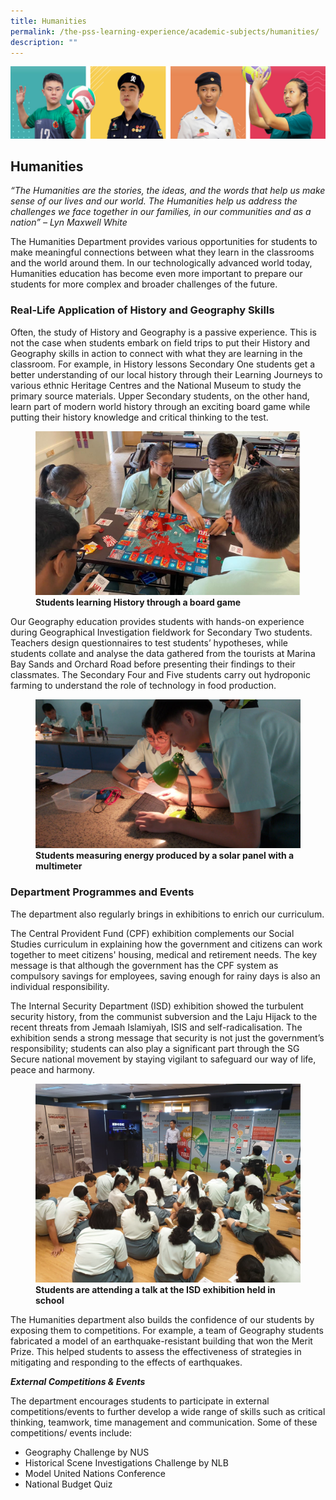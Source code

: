 ```yaml
---
title: Humanities
permalink: /the-pss-learning-experience/academic-subjects/humanities/
description: ""
---
```

![](/images/Our%20School/subbanner.jpg)


## Humanities

_“The Humanities are the stories, the ideas, and the words that help us make sense of our lives and our world. The Humanities help us address the challenges we face together in our families, in our communities and as a nation” – Lyn Maxwell White_

  
The Humanities Department provides various opportunities for students to make meaningful connections between what they learn in the classrooms and the world around them. In our technologically advanced world today, Humanities education has become even more important to prepare our students for more complex and broader challenges of the future.


 

### Real-Life Application of History and Geography Skills


Often, the study of History and Geography is a passive experience. This is not the case when students embark on field trips to put their History and Geography skills in action to connect with what they are learning in the classroom. For example, in History lessons Secondary One students get a better understanding of our local history through their Learning Journeys to various ethnic Heritage Centres and the National Museum to study the primary source materials. Upper Secondary students, on the other hand, learn part of modern world history through an exciting board game while putting their history knowledge and critical thinking to the test.


<figure>
<img src="/images/Academic%20Subjects/Humanities/Learning%20History%20through%20a%20board%20game.jpg">
<figcaption> <strong>Students learning History through a board game
</strong> </figcaption>
</figure>



Our Geography education provides students with hands-on experience during Geographical Investigation fieldwork for Secondary Two students. Teachers design questionnaires to test students’ hypotheses, while students collate and analyse the data gathered from the tourists at Marina Bay Sands and Orchard Road before presenting their findings to their classmates. The Secondary Four and Five students carry out hydroponic farming to understand the role of technology in food production.


<figure>
<img src="/images/Academic%20Subjects/Humanities/Measuring%20energy%20produced%20by%20a%20solar%20panel%20with%20a%20multimeter.jpg">
<figcaption> <strong>Students measuring energy produced by a solar panel with a multimeter
</strong> </figcaption>
</figure>

### Department Programmes and Events

  

The department also regularly brings in exhibitions to enrich our curriculum.  

The Central Provident Fund (CPF) exhibition complements our Social Studies curriculum in explaining how the government and citizens can work together to meet citizens' housing, medical and retirement needs. The key message is that although the government has the CPF system as compulsory savings for employees, saving enough for rainy days is also an individual responsibility.

  

The Internal Security Department (ISD) exhibition showed the turbulent security history, from the communist subversion and the Laju Hijack to the recent threats from Jemaah Islamiyah, ISIS and self-radicalisation. The exhibition sends a strong message that security is not just the government’s responsibility; students can also play a significant part through the SG Secure national movement by staying vigilant to safeguard our way of life, peace and harmony.



<figure>
<img src="/images/Academic%20Subjects/Humanities/Students%20attend%20talk%20at%20ISD%20Exhibition.jpg">
<figcaption> <strong>Students are attending a talk at the ISD exhibition held in school
</strong> </figcaption>
</figure>

The Humanities department also builds the confidence of our students by exposing them to competitions. For example, a team of Geography students fabricated a model of an earthquake-resistant building that won the Merit Prize. This helped students to assess the effectiveness of strategies in mitigating and responding to the effects of earthquakes.



***External Competitions &amp; Events***

The department encourages students to participate in external competitions/events to further develop a wide range of skills such as critical thinking, teamwork, time management and communication. Some of these competitions/ events include:


* Geography Challenge by NUS
* Historical Scene Investigations Challenge by NLB
* Model United Nations Conference
* National Budget Quiz